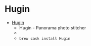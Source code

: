 # Hugin
- [Hugin](https://hugin.sourceforge.io/)
  -  Hugin - Panorama photo stitcher
  - 
  - `brew cask install Hugin`
